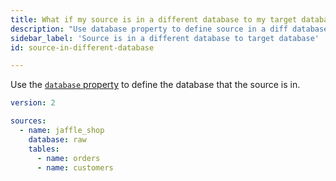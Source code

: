 ```yaml
---
title: What if my source is in a different database to my target database?
description: "Use database property to define source in a diff database"
sidebar_label: 'Source is in a different database to target database'
id: source-in-different-database

---
```


Use the [`database` property](resource-properties/database) to define the database that the source is in.

<File name='models/<filename>.yml'>

```yml
version: 2

sources:
  - name: jaffle_shop
    database: raw
    tables:
      - name: orders
      - name: customers

```

</File>
